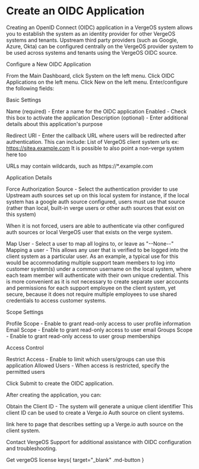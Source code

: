 # Create an OIDC Application

Creating an OpenID Connect (OIDC) application in a VergeOS system allows you to establish the system as an identity provider for other VergeOS systems and tenants.  Upstream third party providers (such as Google, Azure, Okta) can be configured centrally on the VergeOS provider system to be used across systems and tenants using the VergeOS OIDC source.

Configure a New OIDC Application

From the Main Dashboard, click System on the left menu.
Click OIDC Applications on the left menu.
Click New on the left menu.
Enter/configure the following fields:

Basic Settings

Name (required) - Enter a name for the OIDC application
Enabled - Check this box to activate the application
Description (optional) - Enter additional details about this application's purpose

Redirect URI - Enter the callback URL where users will be redirected after authentication. This can include:
List of VergeOS client system urls ex: https://sitea.example.com
It is possible to also point a non-verge system here too

URLs may contain wildcards, such as https://*.example.com

Application Details


Force Authorization Source - Select the authentication provider to use
Upstream auth sources set up on this local system
for instance, if the local system has a google auth source configured, users must use that source (rather than local, built-in verge users or other auth sources that exist on this system)

When it is not forced, users are able to authenticate via other configured auth sources or local VergeOS user that exists on the verge system.


Map User - Select a user to map all logins to, or leave as "--None--"
Mapping a user - This allows any user that is verified to be logged into the client system as a particular user.
As an example, a typical use for this would be accommodating multiple support team members to log into customer system(s) under a common username on the local system, where each team member will authenticate with their own unique credential. This is more convenient as it is not necessary to create separate user accounts and permissions for each support employee on the client system, yet secure, because it does not require multiple employees to use shared credentials to access customer systems.


Scope Settings

Profile Scope - Enable to grant read-only access to user profile information
Email Scope - Enable to grant read-only access to user email
Groups Scope - Enable to grant read-only access to user group memberships

Access Control

Restrict Access - Enable to limit which users/groups can use this application
Allowed Users - When access is restricted, specify the permitted users


Click Submit to create the OIDC application.

After creating the application, you can:

Obtain the Client ID - The system will generate a unique client identifier
This client ID can be used to create a Verge.io Auth source on client systems.

link here to page that describes setting up a Verge.io auth source on the client system.


Contact VergeOS Support for additional assistance with OIDC configuration and troubleshooting.

Get vergeOS license keys{ target="_blank" .md-button } 